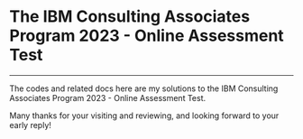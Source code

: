 # The IBM Consulting Associates Program 2023 - Online Assessment Test

<hr>

The codes and related docs here are my solutions to the IBM Consulting Associates Program 2023 - Online Assessment Test.

Many thanks for your visiting and reviewing, and looking forward to your early reply!
